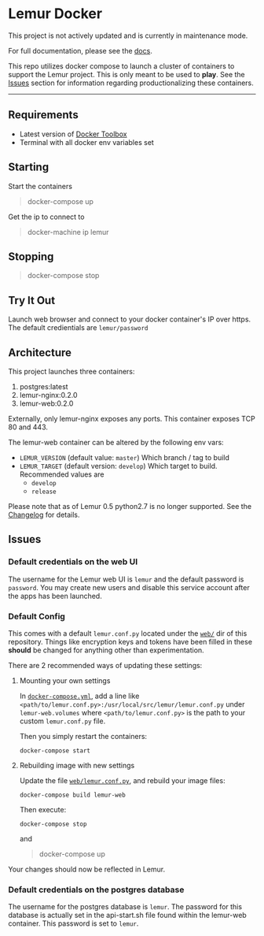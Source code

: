 Lemur Docker
============

This project is not actively updated and is currently in maintenance mode.

For full documentation, please see the [docs](https://lemur.readthedocs.org).

This repo utilizes docker compose to launch a cluster of containers to support the Lemur project.  This is only meant to be used to **play**.  See the [Issues](#Issues) section for information regarding productionalizing these containers.

----------

Requirements
------------

-   Latest version of [Docker Toolbox](https://www.docker.com/toolbox)
-   Terminal with all docker env variables set

Starting
--------

Start the containers

> docker-compose up

Get the ip to connect to

> docker-machine ip lemur

Stopping
--------

> docker-compose stop

Try It Out
----------

Launch web browser and connect to your docker container's IP over https. 
The default credientials are `lemur/password`

Architecture
-------------

This project launches three containers:

1.  postgres:latest
2.  lemur-nginx:0.2.0
3.  lemur-web:0.2.0

Externally, only lemur-nginx exposes any ports. This container exposes TCP 80 and 443.

The lemur-web container can be altered by the following env vars:

-   `LEMUR_VERSION` (default value: `master`)
    Which branch / tag to build
-   `LEMUR_TARGET` (default version: `develop`)
    Which target to build.
    Recommended values are
    -   `develop`
    -   `release`

Please note that as of Lemur 0.5 python2.7 is no longer supported. See the [Changelog](http://lemur.readthedocs.io/en/latest/changelog.html#id1) for details.

Issues
------

### Default credentials on the web UI

The username for the Lemur web UI is `lemur` and the default password is `password`. You may create new users and disable this service account after the apps has been launched.  

### Default Config

This comes with a default `lemur.conf.py` located under the [`web/`](web/) dir of this repository.
Things like encryption keys and tokens have been filled in these **should** be changed for anything other than experimentation.

There are 2 recommended ways of updating these settings:

1.  Mounting your own settings
    
    In [`docker-compose.yml`](docker-compose.yml), add a line like `<path/to/lemur.conf.py>:/usr/local/src/lemur/lemur.conf.py` under `lemur-web.volumes`
    where `<path/to/lemur.conf.py>` is the path to your custom `lemur.conf.py` file.
    
    Then you simply restart the containers:
    
        docker-compose start
    
2.  Rebuilding image with new settings
    
    Update the file [`web/lemur.conf.py`](web/lemur.conf.py), and rebuild your image files:
    
        docker-compose build lemur-web
    
    Then execute:
    
        docker-compose stop
    
    and
    
    > docker-compose up

Your changes should now be reflected in Lemur.

### Default credentials on the postgres database

The username for the postgres database is `lemur`.  The password for this database is actually set in the api-start.sh file found within the lemur-web container.  This password is set to `lemur`.
